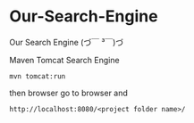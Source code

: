 # Our-Search-Engine
Our Search Engine (づ￣ ³￣)づ

Maven Tomcat Search Engine
```
mvn tomcat:run
```

then browser go to browser and
```
http://localhost:8080/<project folder name>/
```
